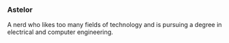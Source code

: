 ### Astelor

A nerd who likes too many fields of technology and is pursuing a degree in electrical and computer engineering.
